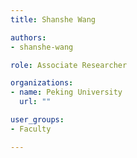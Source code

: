 ```yaml
---
title: Shanshe Wang

authors:
- shanshe-wang

role: Associate Researcher

organizations:
- name: Peking University
  url: ""

user_groups:
- Faculty

---
```

